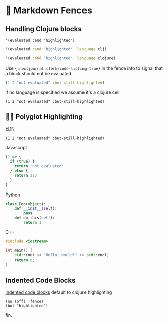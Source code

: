 # 🤺 Markdown Fences
## Handling Clojure blocks

```
'(evaluated :and "highlighted")
```

```clj
'(evaluated :and "highlighted" :language clj)
```

```clojure
'(evaluated :and "highlighted" :language clojure)
```

Use `{:nextjournal.clerk/code-listing true}` in the fence info to signal that a block should not be evaluated.

```clojure {:nextjournal.clerk/code-listing true}
(1 2 "not evaluated" :but-still-highlighted)
```
if no language is specified we assume it's a clojure cell
```{:nextjournal.clerk/code-listing true}
(1 2 "not evaluated" :but-still-highlighted)
```

## 🏳️‍🌈 Polyglot Highlighting

EDN

```edn
(1 2 "not evaluated" :but-still-highlighted)
```

Javascript

```js
() => {
  if (true) {
    return 'not evaluated'
  } else {
    return 123
  }
}
```

Python

```py
class Foo(object):
    def __init__(self):
        pass
    def do_this(self):
        return 1
```

C++

```c++
#include <iostream>

int main() {
    std::cout << "Hello, world!" << std::endl;
    return 0;
}
```

## Indented Code Blocks
[Indented code blocks](https://spec.commonmark.org/0.30/#indented-code-blocks) default to clojure highlighting

    (no (off) :fence)
    (but "highlighted")

fin.
